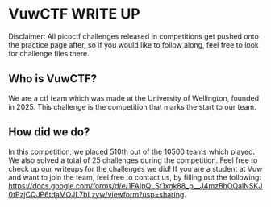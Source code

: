 # VuwCTF WRITE UP

Disclaimer:
All picoctf challenges released in competitions get pushed onto the practice page after, so if you would like to follow along, feel free to look for challenge files there.

## Who is VuwCTF?
We are a ctf team which was made at the University of Wellington, founded in 2025. This challenge is the competition that marks the start to our team. 

## How did we do?
In this competition, we placed 510th out of the 10500 teams which played. We also solved a total of 25 challenges during the competition. Feel free to check up our writeups for the challenges we did!
If you are a student at Vuw and want to join the team, feel free to contact us, by filling out the following: https://docs.google.com/forms/d/e/1FAIpQLSf1xgk88_p__J4mzBhOQalNSKJ0tPzjCQJP6tdaMOJL7bLzyw/viewform?usp=sharing.